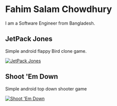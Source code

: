 # Fahim Salam Chowdhury

I am a Software Engineer from Bangladesh.

JetPack Jones
-------------

Simple android flappy Bird clone game.

[![JetPack Jones](https://lh3.googleusercontent.com/MRYE_0RFtCfx1afO9N1yWfcQf-e0MIMBsBclKUExb_oYKwmk2bq1z3SM_8993rgHyA=s180)](https://fahim44.github.io/JetPack-Jones/ "Simple android flappy Bird clone game")



Shoot 'Em Down
--------------

Simple android top down shooter game

[![Shoot 'Em Down](https://lh3.googleusercontent.com/l6oSPBvh4h2sBjonT78oMneQ3SZrmfsBkz1JfCsYn9b_X53O1f_Pacm7cbIN63ShSupV=s180)](https://fahim44.github.io/Shoot-em-down/ "Simple android top down shooter game")
